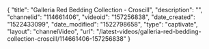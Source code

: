 {
    "title": "Galleria Red Bedding Collection - Croscill",
    "description": "",
    "channelid": "114661406",
    "videoid": "157256838",
    "date_created": "1522433099",
    "date_modified": "1522798658",
    "type": "captivate",
    "layout": "channelVideo",
    "url": "\/latest-videos\/galleria-red-bedding-collection-croscill\/114661406-157256838"
}